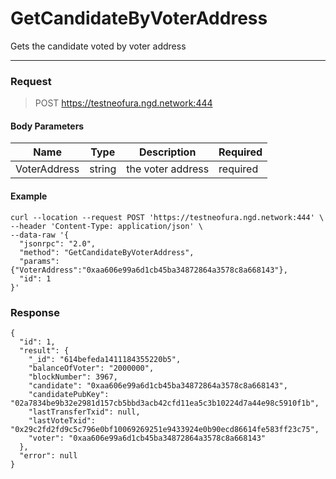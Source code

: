 # GetCandidateByVoterAddress

Gets the candidate voted by voter address
<hr>

### Request

> POST https://testneofura.ngd.network:444

#### Body Parameters

|    Name    | Type | Description | Required |
| ---------- | --- |    ------    | ----|
| VoterAddress    | string |  the voter address| required |


#### Example
```
curl --location --request POST 'https://testneofura.ngd.network:444' \
--header 'Content-Type: application/json' \
--data-raw '{  
  "jsonrpc": "2.0",
  "method": "GetCandidateByVoterAddress",
  "params": {"VoterAddress":"0xaa606e99a6d1cb45ba34872864a3578c8a668143"},
  "id": 1
}'
```
### Response
```json5
{
  "id": 1,
  "result": {
    "_id": "614befeda1411184355220b5",
    "balanceOfVoter": "2000000",
    "blockNumber": 3967,
    "candidate": "0xaa606e99a6d1cb45ba34872864a3578c8a668143",
    "candidatePubKey": "02a7834be9b32e2981d157cb5bbd3acb42cfd11ea5c3b10224d7a44e98c5910f1b",
    "lastTransferTxid": null,
    "lastVoteTxid": "0x29c2fd2fd9c5c796e0bf10069269251e9433924e0b90ecd86614fe583ff23c75",
    "voter": "0xaa606e99a6d1cb45ba34872864a3578c8a668143"
  },
  "error": null
}
```
